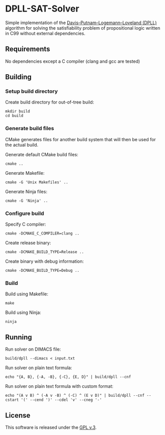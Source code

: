 # DPLL-SAT-Solver

Simple implementation of the
[Davis–Putnam–Logemann–Loveland (DPLL)](https://en.wikipedia.org/wiki/DPLL_algorithm)
algorithm for solving the satisfiability problem of propositional logic written
in C99 without external dependencies.


## Requirements

No dependencies except a C compiler (clang and gcc are tested)


## Building

### Setup build directory

Create build directory for out-of-tree build:

```
mkdir build
cd build
```

### Generate build files

CMake generates files for another build system that will then
be used for the actual build.

Generate default CMake build files:

```
cmake ..
```

Generate Makefile:

```
cmake -G 'Unix Makefiles' ..
```

Generate Ninja files:

```
cmake -G 'Ninja' ..
```

### Configure build

Specify C compiler:

```
cmake -DCMAKE_C_COMPILER=clang ..
```

Create release binary:

```
cmake -DCMAKE_BUILD_TYPE=Release ..
```

Create binary with debug information:

```
cmake -DCMAKE_BUILD_TYPE=Debug ..
```

### Build

Build using Makefile:

```
make
```

Build using Ninja:

```
ninja
```


## Running

Run solver on DIMACS file:

```
build/dpll --dimacs < input.txt
```

Run solver on plain text formula:

```
echo "{A, B}, {-A, -B}, {-C}, {E, D}" | build/dpll --cnf
```

Run solver on plain text formula with custom format:

```
echo "(A v B) ^ (-A v -B) ^ (-C) ^ (E v D)" | build/dpll --cnf --cstart '(' --cend ')' --cdel 'v' --cneg '-'
```


## License

This software is released under the
[GPL v.3](https://www.gnu.org/licenses/gpl-3.0.html).
